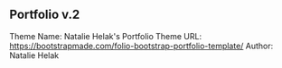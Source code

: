 ## Portfolio v.2

Theme Name: Natalie Helak's Portfolio
Theme URL: https://bootstrapmade.com/folio-bootstrap-portfolio-template/
Author: Natalie Helak
